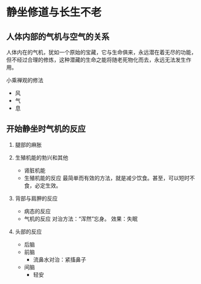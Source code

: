 # 静坐修道与长生不老

## 人体内部的气机与空气的关系

人体内在的气机，犹如一个原始的宝藏，它与生命俱来，永远潜在着无尽的功能，但不经过合理的修炼，这种潜藏的生命之能将随老死物化而去，永远无法发生作用。

小乘禅观的修法

- 风
- 气
- 息

## 开始静坐时气机的反应

1. 腿部的麻胀
2. 生殖机能的勃兴和其他

   - 肾脏机能
   - 生殖机能的反应
     最简单而有效的方法，就是减少饮食。甚至，可以短时不食，必定生效。

3. 背部与肩胛的反应

   - 病态的反应
   - 气机的反应
     对治方法：“浑然”忘身。
     效果：失眠

4. 头部的反应

   - 后脑
   - 前脑
     - 流鼻水对治：紧搐鼻子
   - 间脑
     - 轻安
